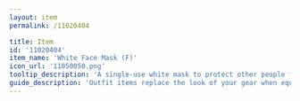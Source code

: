 ```yaml
---
layout: item
permalink: /11020404

title: Item
id: '11020404'
item_name: 'White Face Mask (F)'
icon_url: '11050050.png'
tooltip_description: 'A single-use white mask to protect other people from your sick-germs.'
guide_description: 'Outfit items replace the look of your gear when equipped.'
---
```

